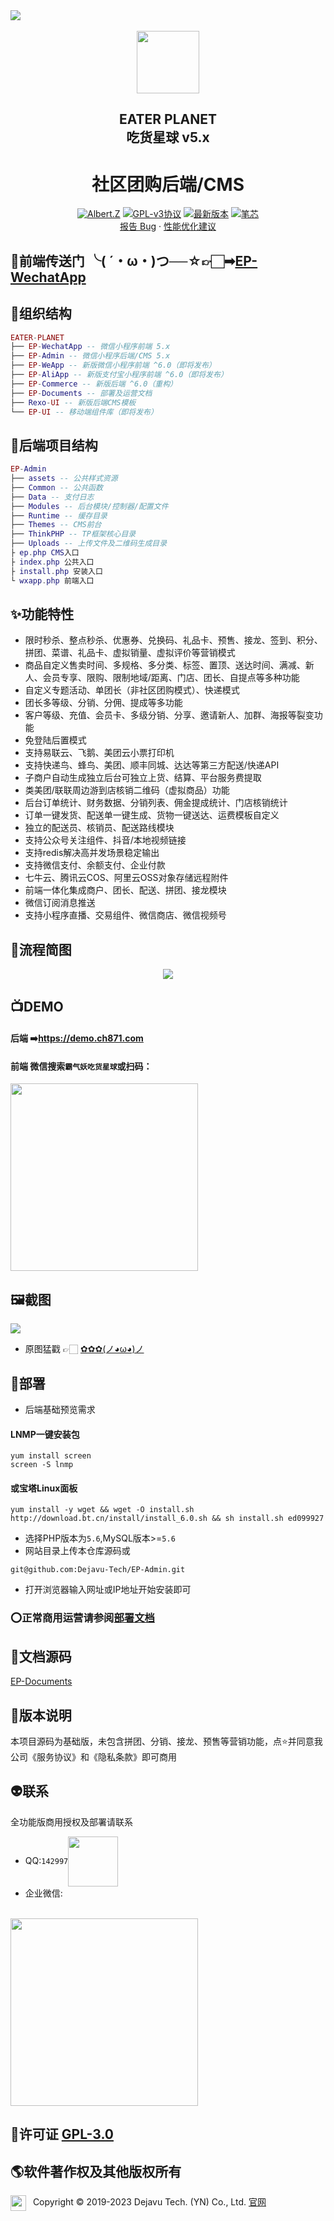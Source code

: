 
<img src="https://image.ch871.com/backscreen.png"/>
<div align="center">
  <br/>
  <img align="center" src="https://image.ch871.com/new_logo.png" style="width:100px"/>
  <h2>EATER PLANET<br/>吃货星球 v5.x</h2>
</div>
<h1 align="center">社区团购后端/CMS</h1>
<p align="center">
  <a href="http://wpa.qq.com/msgrd?v=3&uin=142997&site=qq&menu=yes"><img alt="Albert.Z" src="https://img.shields.io/badge/Author-Albert.Z-blue.svg"></a>
  <a href="https://github.com/Dejavu-Tech/EP-Admin/License"><img alt="GPL-v3协议" src="https://img.shields.io/badge/GPL-v3-red"></a>
  <a href="https://github.com/Dejavu-Tech/EP-Admin/releases"><img alt="最新版本" src="https://img.shields.io/badge/version-5.0.0-brightgreen"></a>
  <a href="https://img.shields.io/github/stars/Dejavu-Tech/EP-Admin.svg?style=social&label=Stars"><img alt="笔芯" src="https://img.shields.io/github/stars/Dejavu-Tech/EP-Admin.svg?style=social&label=Stars"></a>

  <br/>
  <a href="https://github.com/Dejavu-Tech/EP-Admin/issues/new/choose">报告 Bug</a>&nbsp;·&nbsp;<a href="https://github.com/Dejavu-Tech/EP-Admin/new/choose">性能优化建议</a>
</p>


## 🌻前端传送门 ╰( ´・ω・)つ──☆👉🏻️➡<a href="https://github.com/Dejavu-Tech/EP-WechatApp">EP-WechatApp</a>


## 💾组织结构
``` lua
EATER-PLANET
├── EP-WechatApp -- 微信小程序前端 5.x
├── EP-Admin -- 微信小程序后端/CMS 5.x
├── EP-WeApp -- 新版微信小程序前端 ^6.0（即将发布）
├── EP-AliApp -- 新版支付宝小程序前端 ^6.0（即将发布）
├── EP-Commerce -- 新版后端 ^6.0（重构）
├── EP-Documents -- 部署及运营文档
├── Rexo-UI -- 新版后端CMS模板
└── EP-UI -- 移动端组件库（即将发布）
```

## 🧬后端项目结构
``` lua
EP-Admin
├── assets -- 公共样式资源
├── Common -- 公共函数
├── Data -- 支付日志
├── Modules -- 后台模块/控制器/配置文件
├── Runtime -- 缓存目录
├── Themes -- CMS前台
├── ThinkPHP -- TP框架核心目录
├── Uploads -- 上传文件及二维码生成目录
├ ep.php CMS入口
├ index.php 公共入口
├ install.php 安装入口
└ wxapp.php 前端入口
```

## ✨功能特性
- 限时秒杀、整点秒杀、优惠券、兑换码、礼品卡、预售、接龙、签到、积分、拼团、菜谱、礼品卡、虚拟销量、虚拟评价等营销模式
- 商品自定义售卖时间、多规格、多分类、标签、置顶、送达时间、满减、新人、会员专享、限购、限制地域/距离、门店、团长、自提点等多种功能
- 自定义专题活动、单团长（非社区团购模式）、快递模式
- 团长多等级、分销、分佣、提成等多功能
- 客户等级、充值、会员卡、多级分销、分享、邀请新人、加群、海报等裂变功能
- 免登陆后置模式
- 支持易联云、飞鹅、美团云小票打印机
- 支持快递鸟、蜂鸟、美团、顺丰同城、达达等第三方配送/快递API
- 子商户自动生成独立后台可独立上货、结算、平台服务费提取
- 类美团/联联周边游到店核销二维码（虚拟商品）功能
- 后台订单统计、财务数据、分销列表、佣金提成统计、门店核销统计
- 订单一键发货、配送单一键生成、货物一键送达、运费模板自定义
- 独立的配送员、核销员、配送路线模块
- 支持公众号关注组件、抖音/本地视频链接
- 支持redis解决高并发场景稳定输出
- 支持微信支付、余额支付、企业付款
- 七牛云、腾讯云COS、阿里云OSS对象存储远程附件
- 前端一体化集成商户、团长、配送、拼团、接龙模块
- 微信订阅消息推送
- 支持小程序直播、交易组件、微信商店、微信视频号

## 🐶流程简图
<div align="center">
  <img src="https://image.ch871.com/flow.png"/>
</div>


## 📺DEMO
#### 后端 ➡️<a href="https://demo.ch871.com">https://demo.ch871.com</a>


#### 前端 微信搜索`霸气妖吃货星球`或扫码：
<img src="https://image.ch871.com/ep-qrcode.png" width="300px" /> 


## 🖼️截图
<img src="https://image.ch871.com/backall-screen2.png"/>

- 原图猛戳 👉🏻 <a target="_blank" href="https://image.ch871.com/backall-screen2.png">✿✿✿(ノ◕ω◕)ノ</a>

## 🦍部署
- 后端基础预览需求
#### LNMP一键安装包
````
yum install screen
screen -S lnmp
````
#### 或宝塔Linux面板
````
yum install -y wget && wget -O install.sh http://download.bt.cn/install/install_6.0.sh && sh install.sh ed099927
````
- 选择PHP版本为`5.6`,MySQL版本>=`5.6`
- 网站目录上传本仓库源码或
````
git@github.com:Dejavu-Tech/EP-Admin.git
````
- 打开浏览器输入网址或IP地址开始安装即可
### ⭕正常商用运营请参阅<a href="https://docs.ch871.com">部署文档</a>

## 🔎文档源码
<a target="_blank" href="https://github.com/Dejavu-Tech/EP-Documents">EP-Documents</a>


## 🔨版本说明
本项目源码为基础版，未包含拼团、分销、接龙、预售等营销功能，点⭐并同意我公司《服务协议》和《隐私条款》即可商用

## 👽联系
全功能版商用授权及部署请联系
- QQ:`142997`<a target="_blank" href="http://wpa.qq.com/msgrd?v=3&uin=142997&site=qq&menu=yes"><img width=80px align=center src="https://image.ch871.com/qq-contact .png"/></a>
- 企业微信:
<br/>
<img src="https://image.ch871.com/qywx-contact .png" width="300px" />

## 📜许可证 [GPL-3.0](https://github.com/Dejavu-Tech/EP-Admin/License)

## 🌎️软件著作权及其他版权所有
<img src="https://image.ch871.com/rexotech.png" width="25px" align="left"/> 
&nbsp;&nbsp;Copyright © 2019-2023 Dejavu Tech. (YN) Co., Ltd. <a href="https://www.rexotech.cn">官网</a>
